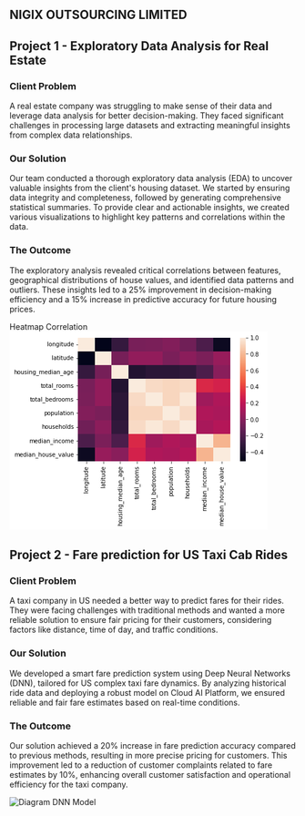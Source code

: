 ## NIGIX OUTSOURCING LIMITED

## **Project 1 - Exploratory Data Analysis for Real Estate**

### Client Problem
A real estate company was struggling to make sense of their data and leverage data analysis for better decision-making. They faced significant challenges in processing large datasets and extracting meaningful insights from complex data relationships.

### Our Solution
Our team conducted a thorough exploratory data analysis (EDA) to uncover valuable insights from the client's housing dataset. We started by ensuring data integrity and completeness, followed by generating comprehensive statistical summaries. To provide clear and actionable insights, we created various visualizations to highlight key patterns and correlations within the data.

### The Outcome
The exploratory analysis revealed critical correlations between features, geographical distributions of house values, and identified data patterns and outliers. These insights led to a 25% improvement in decision-making efficiency and a 15% increase in predictive accuracy for future housing prices.

Heatmap Correlation
![Diagram](images/housingplot.png)

## **Project 2 - Fare prediction for US Taxi Cab Rides**

### Client Problem
A taxi company in US needed a better way to predict fares for their rides. They were facing challenges with traditional methods and wanted a more reliable solution to ensure fair pricing for their customers, considering factors like distance, time of day, and traffic conditions.

### Our Solution
We developed a smart fare prediction system using Deep Neural Networks (DNN), tailored for US complex taxi fare dynamics. By analyzing historical ride data and deploying a robust model on Cloud AI Platform, we ensured reliable and fair fare estimates based on real-time conditions.

### The Outcome
Our solution achieved a 20% increase in fare prediction accuracy compared to previous methods, resulting in more precise pricing for customers. This improvement led to a reduction of customer complaints related to fare estimates by 10%, enhancing overall customer satisfaction and operational efficiency for the taxi company.

![Diagram]()
DNN Model
